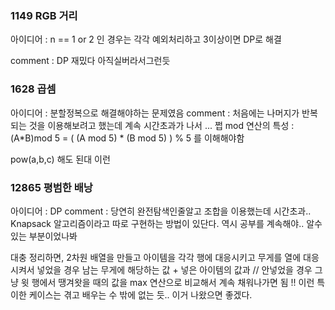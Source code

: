 ### 1149 RGB 거리
아이디어 : n == 1 or 2 인 경우는 각각 예외처리하고 3이상이면 DP로 해결<p>
comment : DP 재밌다 아직실버라서그런듯

### 1628 곱셈
아이디어 : 분할정복으로 해결해야하는 문제였음
comment : 처음에는 나머지가 반복되는 것을 이용해보려고 했는데 계속 시간초과가 나서 ... 쩝 mod 연산의 특성 : (A*B)mod 5 = ( (A mod 5) * (B mod 5) ) % 5 를 이해해야함 <p>
pow(a,b,c) 해도 된대 이런

### 12865 평범한 배낭
아이디어 : DP
comment : 당연히 완전탐색인줄알고 조합을 이용했는데 시간초과.. Knapsack 알고리즘이라고 따로 구현하는 방법이 있단다. 역시 공부를 계속해야.. 알수있는 부분이었나봐
<p> 대충 정리하면, 2차원 배열을 만들고 아이템을 각각 행에 대응시키고 무게를 열에 대응시켜서 넣었을 경우 남는 무게에 해당하는 값 + 넣은 아이템의 값과 // 안넣었을 경우 그냥 윗 행에서 땡겨왓을 때의 값을 max 연산으로 비교해서 계속 채워나가면 됨 !!
이런 특이한 케이스는 겪고 배우는 수 밖에 없는 듯.. 이거 나왔으면 좋겠다.

